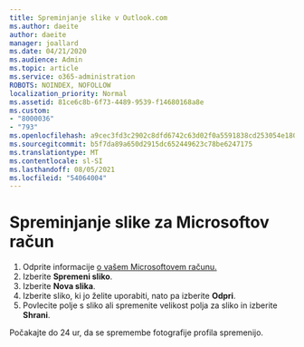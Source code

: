 ```yaml
---
title: Spreminjanje slike v Outlook.com
ms.author: daeite
author: daeite
manager: joallard
ms.date: 04/21/2020
ms.audience: Admin
ms.topic: article
ms.service: o365-administration
ROBOTS: NOINDEX, NOFOLLOW
localization_priority: Normal
ms.assetid: 81ce6c8b-6f73-4489-9539-f14680168a8e
ms.custom:
- "8000036"
- "793"
ms.openlocfilehash: a9cec3fd3c2902c8dfd6742c63d02f0a5591838cd253054e18052cf67648ec1b
ms.sourcegitcommit: b5f7da89a650d2915dc652449623c78be6247175
ms.translationtype: MT
ms.contentlocale: sl-SI
ms.lasthandoff: 08/05/2021
ms.locfileid: "54064004"
---
```

# <a name="change-your-microsoft-account-picture"></a>Spreminjanje slike za Microsoftov račun

1. Odprite informacije [o vašem Microsoftovem računu.](https://go.microsoft.com/fwlink/p/?linkid=860841)
2. Izberite **Spremeni sliko**.
3. Izberite **Nova slika**.
4. Izberite sliko, ki jo želite uporabiti, nato pa izberite **Odpri**.
5. Povlecite polje s sliko ali spremenite velikost polja za sliko in izberite **Shrani**.

Počakajte do 24 ur, da se spremembe fotografije profila spremenijo.